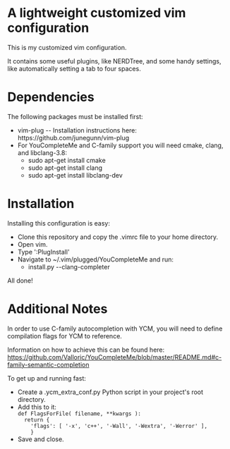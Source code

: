 # A lightweight customized vim configuration

This is my customized vim configuration.  

It contains some useful plugins, like NERDTree, and some handy settings, like automatically setting a tab to four spaces.

<h1>Dependencies</h1>

The following packages must be installed first:

<ul>
  <li>vim-plug -- Installation instructions here: https://github.com/junegunn/vim-plug
  <li>For YouCompleteMe and C-family support you will need cmake, clang, and libclang-3.8:
  <ul>
    <li>sudo apt-get install cmake</li>
    <li>sudo apt-get install clang</li>
    <li>sudo apt-get install libclang-dev</li>
  </ul>
</ul>

<h1>Installation</h1>

Installing this configuration is easy:

<ul>
  <li>Clone this repository and copy the .vimrc file to your home directory.
  <li>Open vim.
  <li>Type ':PlugInstall'
  <li>Navigate to ~/.vim/plugged/YouCompleteMe and run: 
    <ul><li>install.py --clang-completer</li></ul>
</ul>

All done!

<h1>Additional Notes</h1>

In order to use C-family autocompletion with YCM, you will need to define compilation flags for YCM to reference.

Information on how to achieve this can be found here: https://github.com/Valloric/YouCompleteMe/blob/master/README.md#c-family-semantic-completion

To get up and running fast:
<ul>
<li>Create a .ycm_extra_conf.py Python script in your project's root directory.</li>
<li>Add this to it:</li>
<code>def FlagsForFile( filename, **kwargs ):
  return {
    'flags': [ '-x', 'c++', '-Wall', '-Wextra', '-Werror' ],
    }</code>
    <li>Save and close.</li>
    </ul>
